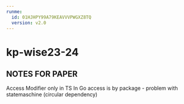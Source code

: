 ```yaml
---
runme:
  id: 01HJHPY99A79KEAVVVPWGXZ8TQ
  version: v2.0
---
```


# kp-wise23-24

## NOTES FOR PAPER

Access Modifier only in TS
In Go access is by package - problem with statemaschine (circular dependency)